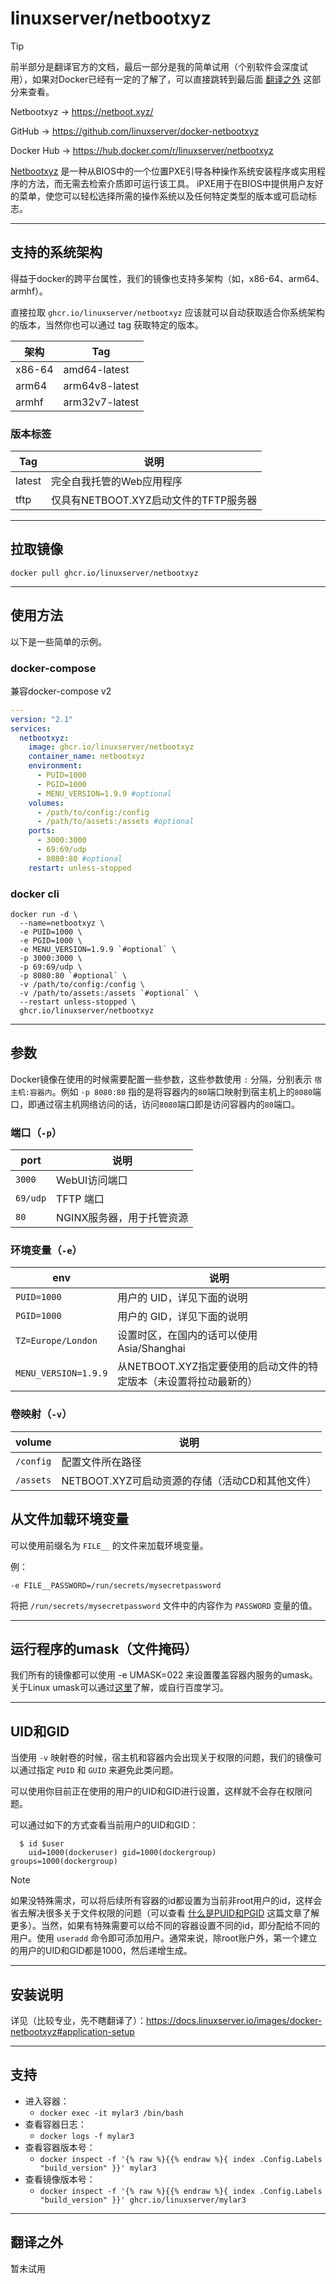 # linuxserver/netbootxyz

> [!TIP]
>
> 前半部分是翻译官方的文档，最后一部分是我的简单试用（个别软件会深度试用），如果对Docker已经有一定的了解了，可以直接跳转到最后面 [翻译之外](#翻译之外) 这部分来查看。

Netbootxyz → https://netboot.xyz/

GitHub → https://github.com/linuxserver/docker-netbootxyz

Docker Hub → https://hub.docker.com/r/linuxserver/netbootxyz

[Netbootxyz](https://netboot.xyz/) 是一种从BIOS中的一个位置PXE引导各种操作系统安装程序或实用程序的方法，而无需去检索介质即可运行该工具。 iPXE用于在BIOS中提供用户友好的菜单，使您可以轻松选择所需的操作系统以及任何特定类型的版本或可启动标志。

------

## 支持的系统架构

得益于docker的跨平台属性，我们的镜像也支持多架构（如，x86-64、arm64、armhf）。

直接拉取 `ghcr.io/linuxserver/netbootxyz` 应该就可以自动获取适合你系统架构的版本，当然你也可以通过 tag 获取特定的版本。

| 架构   | Tag            |
| ------ | -------------- |
| x86-64 | amd64-latest   |
| arm64  | arm64v8-latest |
| armhf  | arm32v7-latest |

### 版本标签

| Tag    | 说明                                  |
| ------ | ------------------------------------- |
| latest | 完全自我托管的Web应用程序             |
| tftp   | 仅具有NETBOOT.XYZ启动文件的TFTP服务器 |



------

## 拉取镜像

```shell
docker pull ghcr.io/linuxserver/netbootxyz
```

------

## 使用方法

以下是一些简单的示例。

### docker-compose

兼容docker-compose v2

```yaml
---
version: "2.1"
services:
  netbootxyz:
    image: ghcr.io/linuxserver/netbootxyz
    container_name: netbootxyz
    environment:
      - PUID=1000
      - PGID=1000
      - MENU_VERSION=1.9.9 #optional
    volumes:
      - /path/to/config:/config
      - /path/to/assets:/assets #optional
    ports:
      - 3000:3000
      - 69:69/udp
      - 8080:80 #optional
    restart: unless-stopped
```

### docker cli

```shell
docker run -d \
  --name=netbootxyz \
  -e PUID=1000 \
  -e PGID=1000 \
  -e MENU_VERSION=1.9.9 `#optional` \
  -p 3000:3000 \
  -p 69:69/udp \
  -p 8080:80 `#optional` \
  -v /path/to/config:/config \
  -v /path/to/assets:/assets `#optional` \
  --restart unless-stopped \
  ghcr.io/linuxserver/netbootxyz
```



------

## 参数

Docker镜像在使用的时候需要配置一些参数，这些参数使用 `:` 分隔，分别表示 `宿主机:容器内`。例如 `-p 8080:80` 指的是将容器内的`80`端口映射到宿主机上的`8080`端口，即通过宿主机网络访问的话，访问`8080`端口即是访问容器内的`80`端口。

### 端口（`-p`）

| port     | 说明                      |
| -------- | ------------------------- |
| `3000`   | WebUI访问端口             |
| `69/udp` | TFTP 端口                 |
| `80`     | NGINX服务器，用于托管资源 |

### 环境变量（`-e`）

| env                  | 说明                                                         |
| -------------------- | ------------------------------------------------------------ |
| `PUID=1000`          | 用户的 UID，详见下面的说明                                   |
| `PGID=1000`          | 用户的 GID，详见下面的说明                                   |
| `TZ=Europe/London`   | 设置时区，在国内的话可以使用 Asia/Shanghai                   |
| `MENU_VERSION=1.9.9` | 从NETBOOT.XYZ指定要使用的启动文件的特定版本（未设置将拉动最新的） |

### 卷映射（`-v`）

| volume    | 说明                                            |
| --------- | ----------------------------------------------- |
| `/config` | 配置文件所在路径                                |
| `/assets` | NETBOOT.XYZ可启动资源的存储（活动CD和其他文件） |




## 从文件加载环境变量

可以使用前缀名为 `FILE__` 的文件来加载环境变量。

例：

```
-e FILE__PASSWORD=/run/secrets/mysecretpassword
```

将把 `/run/secrets/mysecretpassword` 文件中的内容作为 `PASSWORD` 变量的值。

------

## 运行程序的umask（文件掩码）

我们所有的镜像都可以使用 -e UMASK=022 来设置覆盖容器内服务的umask。关于Linux umask可以通过[这里](https://en.wikipedia.org/wiki/Umask)了解，或自行百度学习。

------

## UID和GID

当使用 `-v` 映射卷的时候，宿主机和容器内会出现关于权限的问题，我们的镜像可以通过指定 `PUID` 和 `GUID` 来避免此类问题。

可以使用你目前正在使用的用户的UID和GID进行设置，这样就不会存在权限问题。

可以通过如下的方式查看当前用户的UID和GID：

```shell
  $ id $user
    uid=1000(dockeruser) gid=1000(dockergroup) groups=1000(dockergroup)
```

> [!NOTE]
>
> 如果没特殊需求，可以将后续所有容器的id都设置为当前非root用户的id，这样会省去解决很多关于文件权限的问题（可以查看 [什么是PUID和PGID](general/understanding-puid-and-pgid.md) 这篇文章了解更多）。当然，如果有特殊需要可以给不同的容器设置不同的id，即分配给不同的用户。使用 `useradd` 命令即可添加用户。通常来说，除root账户外，第一个建立的用户的UID和GID都是1000，然后递增生成。

------

## 安装说明

详见（比较专业，先不瞎翻译了）：https://docs.linuxserver.io/images/docker-netbootxyz#application-setup

------

## 支持

- 进入容器：
  - `docker exec -it mylar3 /bin/bash`
- 查看容器日志：
  - `docker logs -f mylar3`
- 查看容器版本号：
  - `docker inspect -f '{% raw %}{{% endraw %}{ index .Config.Labels "build_version" }}' mylar3`
- 查看镜像版本号：
  - `docker inspect -f '{% raw %}{{% endraw %}{ index .Config.Labels "build_version" }}' ghcr.io/linuxserver/mylar3`

------

## 翻译之外

暂未试用